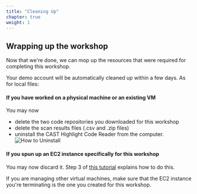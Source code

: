 ```yaml
---
title: "Cleaning Up"
chapter: true
weight: 1
---
```


## Wrapping up the workshop
Now that we're done, we can mop up the resources that were required for completing this workshop.

Your demo account will be automatically cleaned up within a few days. As for local files:

#### If you have worked on a physical machine or an existing VM

You may now  
* delete the two code repositories you downloaded for this workshop
* delete the scan results files (.csv and .zip files)
* uninstall the CAST Highlight Code Reader from the computer.
![How to Uninstall](/images/Uninstall-HL.png)

#### If you spun up an EC2 instance specifically for this workshop

You may now discard it. Step 3 of [this tutorial](https://docs.aws.amazon.com/AWSEC2/latest/WindowsGuide/EC2_GetStarted.html) explains how to do this. 

If you are managing other virtual machines, make sure that the EC2 instance you're terminating is the one you created for this workshop.